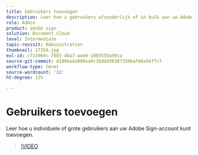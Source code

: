 ```yaml
---
title: Gebruikers toevoegen
description: Leer hoe u gebruikers afzonderlijk of in bulk aan uw Adobe Sign-account kunt toevoegen
role: Admin
product: adobe sign
solution: Document Cloud
level: Intermediate
topic-revisit: Administration
thumbnail: 17356.jpg
exl-id: c714969c-79b5-4ba7-aae8-1803555a50ca
source-git-commit: d180ee4a986ea9c1bddd30387359bafdda56ffc7
workflow-type: tm+mt
source-wordcount: '32'
ht-degree: 12%

---
```


# Gebruikers toevoegen

Leer hoe u individuele of grote gebruikers aan uw Adobe Sign-account kunt toevoegen.

>[!VIDEO](https://video.tv.adobe.com/v/17356?hidetitle=true)

